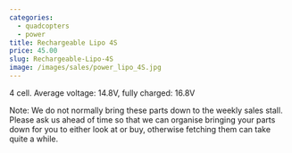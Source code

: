 ```yaml
---
categories:
  - quadcopters
  - power
title: Rechargeable Lipo 4S
price: 45.00
slug: Rechargeable-Lipo-4S
image: /images/sales/power_lipo_4S.jpg
---
```

4 cell. Average voltage: 14.8V, fully charged: 16.8V

Note: We do not normally bring these parts down to the weekly sales stall. Please ask us ahead of time so that we can organise bringing your parts down for you to either look at or buy, otherwise fetching them can take quite a while.
